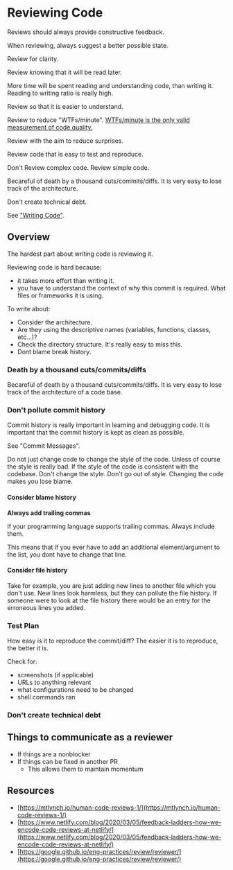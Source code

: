 # Reviewing Code

Reviews should always provide constructive feedback.

When reviewing, always suggest a better possible state.

Review for clarity.

Review knowing that it will be read later.

More time will be spent reading and understanding code, than writing it. Reading to writing ratio is really high.

Review so that it is easier to understand.

Review to reduce "WTFs/minute". [WTFs/minute is the only valid measurement of code quality.](http://www.osnews.com/story/19266/WTFs_m)

Review with the aim to reduce surprises.

Review code that is easy to test and reproduce.

Don't Review complex code. Review simple code.

Becareful of death by a thousand cuts/commits/diffs. It is very easy to lose track of the architecture.

Don't create technical debt.

See ["Writing Code"](/writing-code/).

## Overview

The hardest part about writing code is reviewing it.

Reviewing code is hard because:

* it takes more effort than writing it.
* you have to understand the context of why this commit is required. What files or frameworks it is using.

To write about:

* Consider the architecture.
* Are they using the descriptive names \(variables, functions, classes, etc...\)?
* Check the directory structure. It's really easy to miss this.
* Dont blame break history.

### Death by a thousand cuts/commits/diffs

Becareful of death by a thousand cuts/commits/diffs. It is very easy to lose track of the architecture of a code base.

### Don't pollute commit history

Commit history is really important in learning and debugging code. It is important that the commit history is kept as clean as possible.

See "Commit Messages".

Do not just change code to change the style of the code. Unless of course the style is really bad. If the style of the code is consistent with the codebase. Don't change the style. Don't go out of style. Changing the code makes you lose blame.

#### Consider blame history

**Always add trailing commas**

If your programming language supports trailing commas. Always include them.

This means that if you ever have to add an additional element/argument to the list, you dont have to change that line.

#### Consider file history

Take for example, you are just adding new lines to another file which you don't use. New lines look harmless, but they can pollute the file history. If someone were to look at the file history there would be an entry for the erroneous lines you added.

### Test Plan

How easy is it to reproduce the commit/diff? The easier it is to reproduce, the better it is.

Check for:

* screenshots \(if applicable\)
* URLs to anything relevant
* what configurations need to be changed
* shell commands ran

### Don't create technical debt

## Things to communicate as a reviewer

* If things are a nonblocker
* If things can be fixed in another PR
  * This allows them to maintain momentum

## Resources

* [https://mtlynch.io/human-code-reviews-1/](https://mtlynch.io/human-code-reviews-1/)
* [https://www.netlify.com/blog/2020/03/05/feedback-ladders-how-we-encode-code-reviews-at-netlify/](https://www.netlify.com/blog/2020/03/05/feedback-ladders-how-we-encode-code-reviews-at-netlify/)
* [https://google.github.io/eng-practices/review/reviewer/](https://google.github.io/eng-practices/review/reviewer/)

